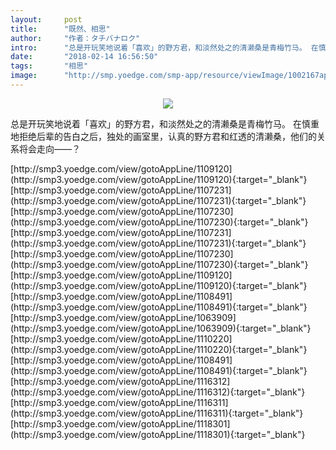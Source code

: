```yaml
---
layout:     post
title:      "既然、相思"
author:     "作者：タチバナロク"
intro:      "总是开玩笑地说着「喜欢」的野方君，和淡然处之的清濑桑是青梅竹马。 在慎重地拒绝后辈的告白之后，独处的画室里，认真的野方君和红透的清濑桑，他们的关系将会走向——？"
date:       "2018-02-14 16:56:50"
tags:       "相思"
image:      "http://smp.yoedge.com/smp-app/resource/viewImage/1002167appline.png"
---
```

<div style="text-align: center">
<p><img src="http://smp.yoedge.com/smp-app/resource/viewImage/1002167appline.png"/></p>
</div>
<p class="post-meta">
<span>总是开玩笑地说着「喜欢」的野方君，和淡然处之的清濑桑是青梅竹马。 在慎重地拒绝后辈的告白之后，独处的画室里，认真的野方君和红透的清濑桑，他们的关系将会走向——？</span>
</p>
[http://smp3.yoedge.com/view/gotoAppLine/1109120](http://smp3.yoedge.com/view/gotoAppLine/1109120){:target="_blank"}
[http://smp3.yoedge.com/view/gotoAppLine/1107231](http://smp3.yoedge.com/view/gotoAppLine/1107231){:target="_blank"}
[http://smp3.yoedge.com/view/gotoAppLine/1107230](http://smp3.yoedge.com/view/gotoAppLine/1107230){:target="_blank"}
[http://smp3.yoedge.com/view/gotoAppLine/1107231](http://smp3.yoedge.com/view/gotoAppLine/1107231){:target="_blank"}
[http://smp3.yoedge.com/view/gotoAppLine/1107230](http://smp3.yoedge.com/view/gotoAppLine/1107230){:target="_blank"}
[http://smp3.yoedge.com/view/gotoAppLine/1109120](http://smp3.yoedge.com/view/gotoAppLine/1109120){:target="_blank"}
[http://smp3.yoedge.com/view/gotoAppLine/1108491](http://smp3.yoedge.com/view/gotoAppLine/1108491){:target="_blank"}
[http://smp3.yoedge.com/view/gotoAppLine/1063909](http://smp3.yoedge.com/view/gotoAppLine/1063909){:target="_blank"}
[http://smp3.yoedge.com/view/gotoAppLine/1110220](http://smp3.yoedge.com/view/gotoAppLine/1110220){:target="_blank"}
[http://smp3.yoedge.com/view/gotoAppLine/1108491](http://smp3.yoedge.com/view/gotoAppLine/1108491){:target="_blank"}
[http://smp3.yoedge.com/view/gotoAppLine/1116312](http://smp3.yoedge.com/view/gotoAppLine/1116312){:target="_blank"}
[http://smp3.yoedge.com/view/gotoAppLine/1116311](http://smp3.yoedge.com/view/gotoAppLine/1116311){:target="_blank"}
[http://smp3.yoedge.com/view/gotoAppLine/1118301](http://smp3.yoedge.com/view/gotoAppLine/1118301){:target="_blank"}


